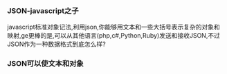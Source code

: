 ### JSON-javascript之子

javascript标准对象记法,利用json,你能够用文本和一些大括号表示复杂的对象和映射,ge更棒的是,可以从其他语言(php,c#,Python,Ruby)发送和接收JSON,不过JSON作为一种数据格式到底怎么样?

### JSON可以使文本和对象

